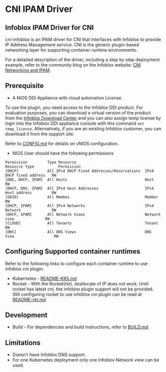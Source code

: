 CNI IPAM Driver
===============

Infoblox IPAM Driver for CNI
----------------------------

cni-infoblox is an IPAM driver for CNI that interfaces with Infoblox to provide IP Address Management
service. CNI is the generic plugin-based networking layer for supporting container runtime environments.

For a detailed description of the driver, including a step by step deployment example, refer to the community blog on the Infoblox website: [CNI Networking and IPAM](https://community.infoblox.com/t5/Community-Blog/CNI-Networking-and-IPAM/ba-p/7828).

Prerequisite
------------

* A NIOS DDI Appliance with cloud automation License.

To use the plugin, you need access to the Infoblox DDI product. For evaluation purposes, you can download a
virtual version of the product from the [Infoblox Download Center](https://www.infoblox.com/infoblox-download-center) and you can also assign temp license by login into the Infoblox DDI appliance console with this command ```set temp_license```.
Alternatively, if you are an existing Infoblox customer, you can download it from the support site.

Refer to [CONFIG.md](docs/CONFIG.md) for details on vNIOS configuration.

* NIOS User should have the following permissions

```
Permission         Type	Resource	                              Resource Type	          Permission
[DHCP]	           All IPv4 DHCP Fixed Addresses/Reservations  IPv4 DHCP fixed address   RW
[DNS, DHCP, IPAM]  All Hosts                                   Host                      RW
[DHCP, DNS, IPAM]  All IPv4 Host Addresses                     IPv4 Host address         RW
[GRID]	           All Membes                                  Member                    RW
[DHCP, IPAM]       All IPv4 Networks                           IPv4 Network              RW
[DHCP, IPAM]       All Network Views                           Network view              RW
[CLOUD]	           All Tenants                                 Tenant                    RW
[DNS]	           All DNS Views                               DNS View                  RW

```


Configuring Supported container runtimes
----------------------------------------

Refer to the following links to configure each container runtime to use infoblox cni plugin:

* Kubernetes - [README-K8S.md](docs/README-K8S.md)
* Rocket - With the Rocket(rkt), deallocate of IP does not work. Until rocket has latest cni, the infoblox plugin 
support will not be provided. Still configuring rocket to use infoblox cni plugin can be read at [README-rkt.md](docs/README-rkt.md)

Development
-----------

* Build - For dependencies and build instructions, refer to [BUILD.md](docs/BUILD.md) .

Limitations
-----------

* Doesn't have Infoblox DNS support.
* For one Kubernetes deployment only one Infoblox Network view can be used.
